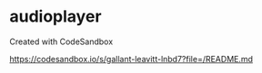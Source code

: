 # audioplayer

Created with CodeSandbox

https://codesandbox.io/s/gallant-leavitt-lnbd7?file=/README.md
